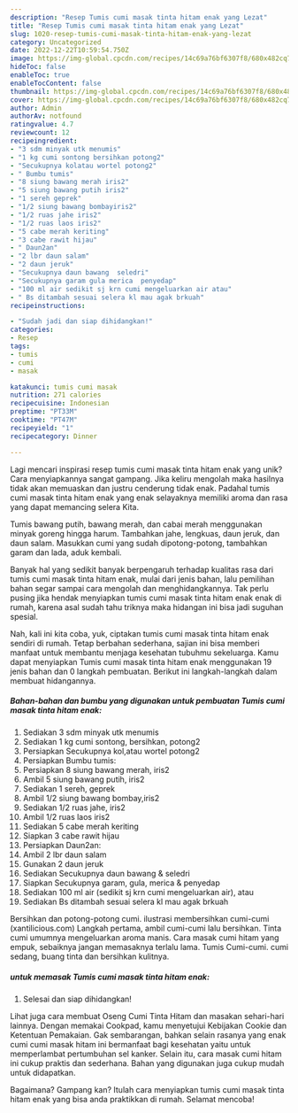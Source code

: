 ```yaml
---
description: "Resep Tumis cumi masak tinta hitam enak yang Lezat"
title: "Resep Tumis cumi masak tinta hitam enak yang Lezat"
slug: 1020-resep-tumis-cumi-masak-tinta-hitam-enak-yang-lezat
category: Uncategorized
date: 2022-12-22T10:59:54.750Z
image: https://img-global.cpcdn.com/recipes/14c69a76bf6307f8/680x482cq70/tumis-cumi-masak-tinta-hitam-enak-foto-resep-utama.jpg
hideToc: false
enableToc: true
enableTocContent: false
thumbnail: https://img-global.cpcdn.com/recipes/14c69a76bf6307f8/680x482cq70/tumis-cumi-masak-tinta-hitam-enak-foto-resep-utama.jpg
cover: https://img-global.cpcdn.com/recipes/14c69a76bf6307f8/680x482cq70/tumis-cumi-masak-tinta-hitam-enak-foto-resep-utama.jpg
author: Admin
authorAv: notfound
ratingvalue: 4.7
reviewcount: 12
recipeingredient:
- "3 sdm minyak utk menumis"
- "1 kg cumi sontong bersihkan potong2"
- "Secukupnya kolatau wortel potong2"
- " Bumbu tumis"
- "8 siung bawang merah iris2"
- "5 siung bawang putih iris2"
- "1 sereh geprek"
- "1/2 siung bawang bombayiris2"
- "1/2 ruas jahe iris2"
- "1/2 ruas laos iris2"
- "5 cabe merah keriting"
- "3 cabe rawit hijau"
- " Daun2an"
- "2 lbr daun salam"
- "2 daun jeruk"
- "Secukupnya daun bawang  seledri"
- "Secukupnya garam gula merica  penyedap"
- "100 ml air sedikit sj krn cumi mengeluarkan air atau"
- " Bs ditambah sesuai selera kl mau agak brkuah"
recipeinstructions:

- "Sudah jadi dan siap dihidangkan!"
categories:
- Resep
tags:
- tumis
- cumi
- masak

katakunci: tumis cumi masak 
nutrition: 271 calories
recipecuisine: Indonesian
preptime: "PT33M"
cooktime: "PT47M"
recipeyield: "1"
recipecategory: Dinner

---
```





Lagi mencari inspirasi resep tumis cumi masak tinta hitam enak yang unik? Cara menyiapkannya sangat gampang. Jika keliru mengolah maka hasilnya tidak akan memuaskan dan justru cenderung tidak enak. Padahal tumis cumi masak tinta hitam enak yang enak selayaknya memiliki aroma dan rasa yang dapat memancing selera Kita.





Tumis bawang putih, bawang merah, dan cabai merah menggunakan minyak goreng hingga harum. Tambahkan jahe, lengkuas, daun jeruk, dan daun salam. Masukkan cumi yang sudah dipotong-potong, tambahkan garam dan lada, aduk kembali.

Banyak hal yang sedikit banyak berpengaruh terhadap kualitas rasa dari tumis cumi masak tinta hitam enak, mulai dari jenis bahan, lalu pemilihan bahan segar sampai cara mengolah dan menghidangkannya. Tak perlu pusing jika hendak menyiapkan tumis cumi masak tinta hitam enak enak di rumah, karena asal sudah tahu triknya maka hidangan ini bisa jadi suguhan spesial.






Nah, kali ini kita coba, yuk, ciptakan tumis cumi masak tinta hitam enak sendiri di rumah. Tetap berbahan sederhana, sajian ini bisa memberi manfaat untuk membantu menjaga kesehatan tubuhmu sekeluarga. Kamu dapat menyiapkan Tumis cumi masak tinta hitam enak menggunakan 19 jenis bahan dan 0 langkah pembuatan. Berikut ini langkah-langkah dalam membuat hidangannya.

<!--inarticleads1-->

##### Bahan-bahan dan bumbu yang digunakan untuk pembuatan Tumis cumi masak tinta hitam enak:

1. Sediakan 3 sdm minyak utk menumis
1. Sediakan 1 kg cumi sontong, bersihkan, potong2
1. Persiapkan Secukupnya kol,atau wortel potong2
1. Persiapkan  Bumbu tumis:
1. Persiapkan 8 siung bawang merah, iris2
1. Ambil 5 siung bawang putih, iris2
1. Sediakan 1 sereh, geprek
1. Ambil 1/2 siung bawang bombay,iris2
1. Sediakan 1/2 ruas jahe, iris2
1. Ambil 1/2 ruas laos iris2
1. Sediakan 5 cabe merah keriting
1. Siapkan 3 cabe rawit hijau
1. Persiapkan  Daun2an:
1. Ambil 2 lbr daun salam
1. Gunakan 2 daun jeruk
1. Sediakan Secukupnya daun bawang &amp; seledri
1. Siapkan Secukupnya garam, gula, merica &amp; penyedap
1. Sediakan 100 ml air (sedikit sj krn cumi mengeluarkan air), atau
1. Sediakan  Bs ditambah sesuai selera kl mau agak brkuah


Bersihkan dan potong-potong cumi. ilustrasi membersihkan cumi-cumi (xantilicious.com) Langkah pertama, ambil cumi-cumi lalu bersihkan. Tinta cumi umumnya mengeluarkan aroma manis. Cara masak cumi hitam yang empuk, sebaiknya jangan memasaknya terlalu lama. Tumis Cumi-cumi. cumi sedang, buang tinta dan bersihkan kulitnya. 

<!--inarticleads2-->

#####  untuk memasak Tumis cumi masak tinta hitam enak:


1. Selesai dan siap dihidangkan!

Lihat juga cara membuat Oseng Cumi Tinta Hitam dan masakan sehari-hari lainnya. Dengan memakai Cookpad, kamu menyetujui Kebijakan Cookie dan Ketentuan Pemakaian. Gak sembarangan, bahkan selain rasanya yang enak cumi cumi masak hitam ini bermanfaat bagi kesehatan yaitu untuk memperlambat pertumbuhan sel kanker. Selain itu, cara masak cumi hitam ini cukup praktis dan sederhana. Bahan yang digunakan juga cukup mudah untuk didapatkan. 

Bagaimana? Gampang kan? Itulah cara menyiapkan tumis cumi masak tinta hitam enak yang bisa anda praktikkan di rumah. Selamat mencoba!
